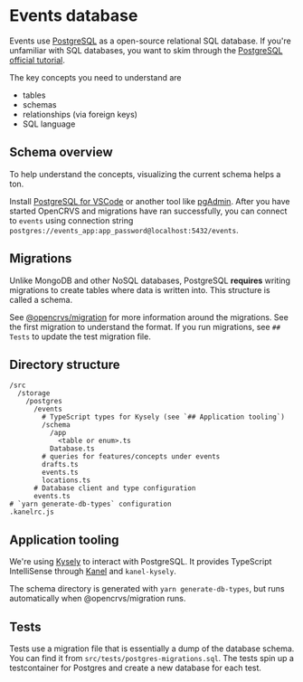 # Events database

Events use [PostgreSQL](https://www.postgresql.org/about/) as a open-source relational SQL database. If you're unfamiliar with SQL databases, you want to skim through the [PostgreSQL official tutorial](https://www.postgresql.org/docs/17/tutorial.html).

The key concepts you need to understand are

- tables
- schemas
- relationships (via foreign keys)
- SQL language

## Schema overview

To help understand the concepts, visualizing the current schema helps a ton.

Install [PostgreSQL for VSCode](https://marketplace.visualstudio.com/items?itemName=ms-ossdata.vscode-pgsql) or another tool like [pgAdmin](https://www.pgadmin.org/). After you have started OpenCRVS and migrations have ran successfully, you can connect to `events` using connection string `postgres://events_app:app_password@localhost:5432/events`.

## Migrations

Unlike MongoDB and other NoSQL databases, PostgreSQL **requires** writing migrations to create tables where data is written into. This structure is called a schema.

See [@opencrvs/migration](/packages/migration/README.md) for more information around the migrations. See the first migration to understand the format. If you run migrations, see `## Tests` to update the test migration file.

## Directory structure

```
/src
  /storage
    /postgres
      /events
        # TypeScript types for Kysely (see `## Application tooling`)
        /schema
          /app
            <table or enum>.ts
          Database.ts
        # queries for features/concepts under events
        drafts.ts
        events.ts
        locations.ts
      # Database client and type configuration
      events.ts
# `yarn generate-db-types` configuration
.kanelrc.js

```

## Application tooling

We're using [Kysely](https://kysely.dev/) to interact with PostgreSQL. It provides TypeScript IntelliSense through [Kanel](https://kristiandupont.github.io/kanel/) and `kanel-kysely`.

The schema directory is generated with `yarn generate-db-types`, but runs automatically when @opencrvs/migration runs.

## Tests

Tests use a migration file that is essentially a dump of the database schema. You can find it from `src/tests/postgres-migrations.sql`. The tests spin up a testcontainer for Postgres and create a new database for each test.
